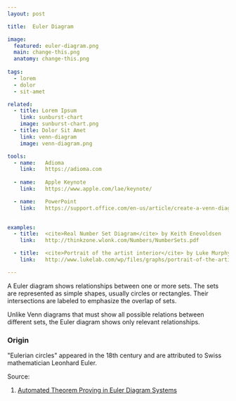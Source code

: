 ```yaml
---
layout: post

title:  Euler Diagram

image:
  featured: euler-diagram.png
  main: change-this.png
  anatomy: change-this.png
  
tags:
  - lorem
  - dolor
  - sit-amet

related:
  - title: Lorem Ipsum
    link: sunburst-chart
    image: sunburst-chart.png
  - title: Dolor Sit Amet
    link: venn-diagram
    image: venn-diagram.png

tools:
  - name:   Adioma
    link:   https://adioma.com
   
  - name:   Apple Keynote
    link:   https://www.apple.com/lae/keynote/

  - name:   PowerPoint
    link:   https://support.office.com/en-us/article/create-a-venn-diagram-d746a2ce-ed61-47a7-93fe-7c101940839d
  

examples:
  - title:  <cite>Real Number Set Diagram</cite> by Keith Enevoldsen
    link:   http://thinkzone.wlonk.com/Numbers/NumberSets.pdf

  - title:  <cite>Portrait of the artist interior</cite> by Luke Murphy
    link:   http://www.lukelab.com/wp/files/graphs/portrait-of-the-artists-interior-as-venn-diagram/venn-portrait-ambtion-failu.jpg

---
```



A Euler diagram shows relationships between one or more sets. The sets are represented as simple shapes, usually circles or rectangles. Their intersections are labeled to emphasize the overlap of sets. 

Unlike Venn diagrams that must show all possible relations between different sets, the Euler diagram shows only relevant relationships.

### Origin
"Eulerian circles" appeared in the 18th century and are attributed to Swiss mathematician Leonhard Euler.

Source:

1. [Automated Theorem Proving in Euler Diagram Systems](https://link.springer.com/article/10.1007/s10817-007-9069-y)